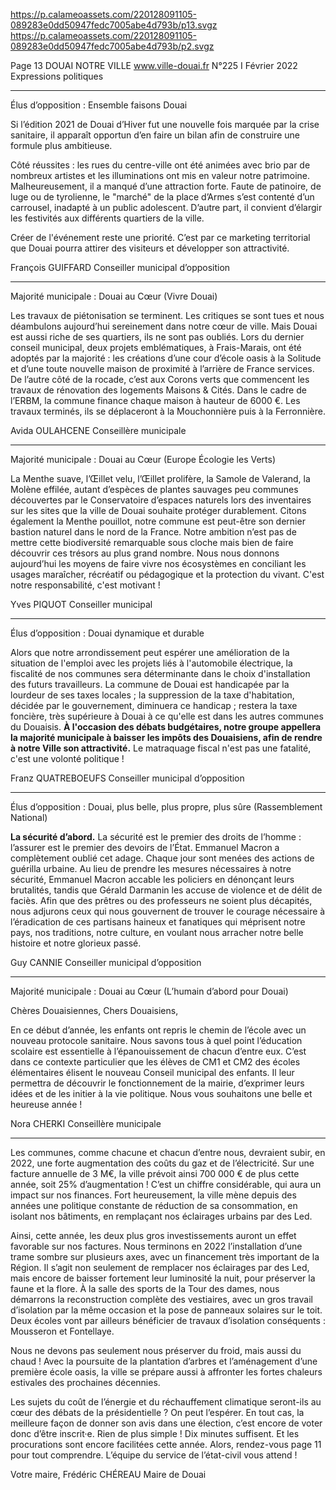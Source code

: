 https://p.calameoassets.com/220128091105-089283e0dd50947fedc7005abe4d793b/p13.svgz
https://p.calameoassets.com/220128091105-089283e0dd50947fedc7005abe4d793b/p2.svgz


Page  13
DOUAI NOTRE VILLE
www.ville-douai.fr
N°225   I
Février 2022
Expressions politiques

---

Élus d’opposition : Ensemble faisons Douai

Si l’édition 2021 de Douai d’Hiver fut une nouvelle fois marquée par la crise sanitaire, il apparaît opportun d’en faire un bilan afin de construire une formule plus ambitieuse.

Côté réussites : les rues du centre-ville ont été animées avec brio par de nombreux artistes et les illuminations ont mis en valeur notre patrimoine.
Malheureusement, il a manqué d’une attraction forte. Faute de patinoire, de luge ou de tyrolienne, le "marché" de la place d’Armes s’est contenté d’un carrousel, inadapté à un public adolescent. D’autre part, il convient d’élargir les festivités aux différents quartiers de la ville.

Créer de l'événement reste une priorité. C’est par ce marketing territorial que Douai pourra attirer des visiteurs et développer son attractivité.

François GUIFFARD
Conseiller municipal d’opposition

---

Majorité municipale : Douai au Cœur (Vivre Douai)

Les travaux de piétonisation se terminent. Les critiques se sont tues et nous déambulons aujourd’hui sereinement dans notre cœur de ville. Mais Douai est aussi riche de ses quartiers, ils ne sont pas oubliés. Lors du dernier conseil municipal, deux projets emblématiques, à Frais-Marais, ont été adoptés par la majorité : les créations d’une cour d’école oasis à la Solitude et d’une toute nouvelle maison de proximité à l’arrière de France services. De l’autre côté de la rocade, c’est aux Corons verts que commencent les travaux de rénovation des logements Maisons & Cités. Dans le cadre de l’ERBM, la commune finance chaque maison à hauteur de 6000 €. Les travaux terminés, ils se déplaceront à la Mouchonnière puis à la Ferronnière.

Avida OULAHCENE
Conseillère municipale

---

Majorité municipale : Douai au Cœur (Europe Écologie les Verts)

La Menthe suave, l’Œillet velu, l’Œillet prolifère, la Samole de Valerand, la Molène effilée, autant d’espèces de plantes sauvages peu communes découvertes par le Conservatoire d’espaces naturels lors des inventaires sur les sites que la ville de Douai souhaite protéger durablement. Citons également la Menthe pouillot, notre commune est peut-être son dernier bastion naturel dans le nord de la France. Notre ambition n’est pas de mettre cette biodiversité remarquable sous cloche mais bien de faire découvrir ces trésors au plus grand nombre. Nous nous donnons aujourd’hui les moyens de faire vivre nos écosystèmes en conciliant les usages maraîcher, récréatif ou pédagogique et la protection du vivant. C'est notre responsabilité, c'est motivant !

Yves PIQUOT
Conseiller municipal

---

Élus d’opposition : Douai dynamique et durable

Alors que notre arrondissement peut espérer une amélioration de la situation de l'emploi avec les projets liés à l'automobile électrique, la fiscalité de nos communes sera déterminante dans le choix d'installation des futurs travailleurs.
La commune de Douai est handicapée par la lourdeur de ses taxes locales ; la suppression de la taxe d'habitation, décidée par le gouvernement, diminuera ce handicap ; restera la taxe foncière, très supérieure à Douai à ce qu'elle est dans les autres communes du Douaisis.
**À l'occasion des débats budgétaires, notre groupe appellera la majorité municipale à baisser les impôts des Douaisiens, afin de rendre à notre Ville son attractivité.**
Le matraquage fiscal n'est pas une fatalité, c'est une volonté politique !

Franz QUATREBOEUFS
Conseiller municipal d’opposition

---

Élus d’opposition : Douai, plus belle, plus propre, plus sûre (Rassemblement National)

**La sécurité d’abord.**
La sécurité est le premier des droits de l’homme : l’assurer est le premier des devoirs de l’État. Emmanuel Macron a complètement oublié cet adage. Chaque jour sont menées des actions de guérilla urbaine. Au lieu de prendre les mesures nécessaires à notre sécurité, Emmanuel Macron accable les policiers en dénonçant leurs brutalités, tandis que Gérald Darmanin les accuse de violence et de délit de faciès. Afin que des prêtres ou des professeurs ne soient plus décapités, nous adjurons ceux qui nous gouvernent de trouver le courage nécessaire à l’éradication de ces partisans haineux et fanatiques qui méprisent notre pays, nos traditions, notre culture, en voulant nous arracher notre belle histoire et notre glorieux passé.

Guy CANNIE
Conseiller municipal d’opposition

---

Majorité municipale : Douai au Cœur (L’humain d’abord pour Douai)

Chères Douaisiennes, Chers Douaisiens,

En ce début d’année, les enfants ont repris le chemin de l’école avec un nouveau protocole sanitaire. Nous savons tous à quel point l’éducation scolaire est essentielle à l’épanouissement de chacun d’entre eux. C’est dans ce contexte particulier que les élèves de CM1 et CM2 des écoles élémentaires élisent le nouveau Conseil municipal des enfants. Il leur permettra de découvrir le fonctionnement de la mairie, d’exprimer leurs idées et de les initier à la vie politique. Nous vous souhaitons une belle et heureuse année !

Nora CHERKI
Conseillère municipale

---

Les communes, comme chacune et chacun d’entre nous, devraient subir, en 2022, une forte augmentation des coûts du gaz et de l’électricité. Sur une facture annuelle de 3 M€, la ville prévoit ainsi 700 000 € de plus cette année, soit 25% d’augmentation ! C’est un chiffre considérable, qui aura un impact sur nos finances. Fort heureusement, la ville mène depuis des années une politique constante de réduction de sa consommation, en isolant nos bâtiments, en remplaçant nos éclairages urbains par des Led.

Ainsi, cette année, les deux plus gros investissements auront un effet favorable sur nos factures. Nous terminons en 2022 l’installation d’une trame sombre sur plusieurs axes, avec un financement très important de la Région. Il s’agit non seulement de remplacer nos éclairages par des Led, mais encore de baisser fortement leur luminosité la nuit, pour préserver la faune et la flore. À la salle des sports de la Tour des dames, nous démarrons la reconstruction complète des vestiaires, avec un gros travail d’isolation par la même occasion et la pose de panneaux solaires sur le toit. Deux écoles vont par ailleurs bénéficier de travaux d’isolation conséquents : Mousseron et Fontellaye.

Nous ne devons pas seulement nous préserver du froid, mais aussi du chaud ! Avec la poursuite de la plantation d’arbres et l’aménagement d’une première école oasis, la ville se prépare aussi à affronter les fortes chaleurs estivales des prochaines décennies.

Les sujets du coût de l’énergie et du réchauffement climatique seront-ils au cœur des débats de la présidentielle ? On peut l’espérer. En tout cas, la meilleure façon de donner son avis dans une élection, c’est encore de voter donc d’être inscrit·e. Rien de plus simple ! Dix minutes suffisent. Et les procurations sont encore facilitées cette année. Alors, rendez-vous page 11 pour tout comprendre. L’équipe du service de l’état-civil vous attend !

Votre maire,
Frédéric CHÉREAU
Maire de Douai
